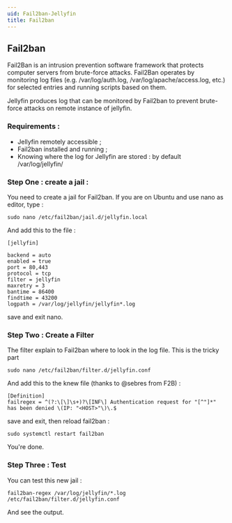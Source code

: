 ```yaml
---
uid: Fail2ban-Jellyfin
title: Fail2ban
---
```


## Fail2ban

Fail2Ban is an intrusion prevention software framework that protects computer servers from brute-force attacks.
Fail2Ban operates by monitoring log files (e.g. /var/log/auth.log, /var/log/apache/access.log, etc.) for selected entries and running scripts based on them.

Jellyfin produces log that can be monitored by Fail2ban to prevent brute-force attacks on remote instance of jellyfin.

### Requirements :
* Jellyfin remotely accessible ;
* Fail2ban installed and running ;
* Knowing where the log for Jellyfin are stored : by default /var/log/jellyfin/ 

### Step One : create a jail :

You need to create a jail for Fail2ban.
If you are on Ubuntu and use nano as editor, type :
```
sudo nano /etc/fail2ban/jail.d/jellyfin.local
```
And add this to the file :
```
[jellyfin]

backend = auto
enabled = true
port = 80,443
protocol = tcp
filter = jellyfin
maxretry = 3
bantime = 86400
findtime = 43200
logpath = /var/log/jellyfin/jellyfin*.log
```
save and exit nano.

### Step Two : Create a Filter
The filter explain to Fail2ban where to look in the log file. This is the tricky part
```
sudo nano /etc/fail2ban/filter.d/jellyfin.conf
```
And add this to the knew file (thanks to @sebres from F2B) :
```
[Definition]
failregex = ^(?:\[\]\s+)?\[INF\] Authentication request for "[^"]*" has been denied \(IP: "<HOST>"\)\.$
```
save and exit, then reload fail2ban :

```
sudo systemctl restart fail2ban
```
You're done.

### Step Three : Test

You can test this new jail :
```
fail2ban-regex /var/log/jellyfin/*.log /etc/fail2ban/filter.d/jellyfin.conf
```
And see the output.


